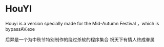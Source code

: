 # HouYI 
<p>Houyi is a version specially made for the Mid-Autumn Festival ，which is bypassAV.exe </p>
                           后羿是一个为中秋节特别制作的绕过杀软的程序集合
                                       <p1>祝天下有情人终成眷属</p1>
                                           
